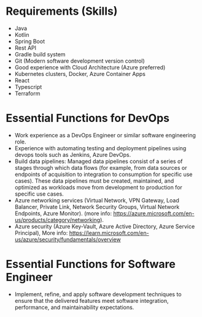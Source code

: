 # Requirements (Skills)

- Java
- Kotlin
- Spring Boot
- Rest API
- Gradle build system
- Git (Modern software development version control)
- Good experience with Cloud Architecture (Azure preferred)
- Kubernetes clusters, Docker, Azure Container Apps
- React
- Typescript
- Terraform

# Essential Functions for DevOps

- Work experience as a DevOps Engineer or similar software engineering role.
- Experience with automating testing and deployment pipelines using devops tools such as Jenkins, Azure DevOps.
- Build data pipelines: Managed data pipelines consist of a series of stages through which data flows (for example, from data sources or endpoints of acquisition to integration to consumption for specific use cases). These data pipelines must be created, maintained, and optimized as workloads move from development to production for specific use cases.
- Azure networking services (Virtual Network, VPN Gateway, Load Balancer, Private Link, Network Security Groups, Virtual Network Endpoints, Azure Monitor). (more info: https://azure.microsoft.com/en-us/products/category/networking).
- Azure security (Azure Key-Vault, Azure Active Directory, Azure Service Principal), More info: https://learn.microsoft.com/en-us/azure/security/fundamentals/overview

# Essential Functions for Software Engineer

- Implement, refine, and apply software development techniques to ensure that the delivered features meet software integration, performance, and maintainability expectations.
